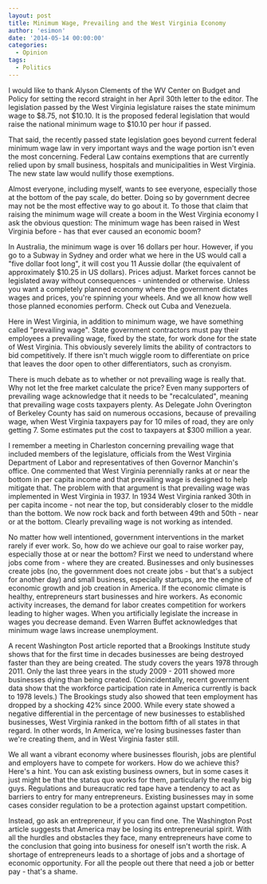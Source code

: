 ```yaml
---
layout: post
title: Minimum Wage, Prevailing and the West Virginia Economy
author: 'esimon'
date: '2014-05-14 00:00:00'
categories:
  - Opinion
tags:
  - Politics
---
```

I would like to thank Alyson Clements of the WV Center on Budget and Policy for setting the record straight in her April 30th letter to the editor. The legislation passed by the West Virginia legislature raises the state minimum wage to $8.75, not $10.10. It is the proposed federal legislation that would raise the national minimum wage to $10.10 per hour if passed. 

That said, the recently passed state legislation goes beyond current federal minimum wage law in very important ways and the wage portion isn't even the most concerning. Federal Law contains exemptions that are currently relied upon by small business, hospitals and municipalities in West Virginia. The new state law would nullify those exemptions. 

Almost everyone, including myself, wants to see everyone, especially those at the bottom of the pay scale, do better. Doing so by government decree may not be the most effective way to go about it. To those that claim that raising the minimum wage will create a boom in the West Virginia economy I ask the obvious question: The minimum wage has been raised in West Virginia before - has that ever caused an economic boom? 

In Australia, the minimum wage is over 16 dollars per hour. However, if you go to a Subway in Sydney and order what we here in the US would call a "five dollar foot long", it will cost you 11 Aussie dollar (the equivalent of approximately $10.25 in US dollars). Prices adjust. Market forces cannot be legislated away without consequences - unintended or otherwise. Unless you want a completely planned economy where the government dictates wages and prices, you're spinning your wheels. And we all know how well those planned economies perform. Check out Cuba and Venezuela. 

Here in West Virginia, in addition to minimum wage, we have something called "prevailing wage". State government contractors must pay their employees a prevailing wage, fixed by the state, for work done for the state of West Virginia. This obviously severely limits the ability of contractors to bid competitively. If there isn't much wiggle room to differentiate on price that leaves the door open to other differentiators, such as cronyism. 

There is much debate as to whether or not prevailing wage is really that. Why not let the free market calculate the price? Even many supporters of prevailing wage acknowledge that it needs to be "recalculated", meaning that prevailing wage costs taxpayers plenty. As Delegate John Overington of Berkeley County has said on numerous occasions, because of prevailing wage, when West Virginia taxpayers pay for 10 miles of road, they are only getting 7. Some estimates put the cost to taxpayers at $300 million a year.

I remember a meeting in Charleston concerning prevailing wage that included members of the legislature, officials from the West Virginia Department of Labor and representatives of then Governor Manchin's office. One commented that West Virginia perennially ranks at or near the bottom in per capita income and that prevailing wage is designed to help mitigate that. The problem with that argument is that prevailing wage was implemented in West Virginia in 1937. In 1934 West Virginia ranked 30th in per capita income - not near the top, but considerably closer to the middle than the bottom. We now rock back and forth between 49th and 50th - near or at the bottom. Clearly prevailing wage is not working as intended. 

No matter how well intentioned, government interventions in the market rarely if ever work. So, how do we achieve our goal to raise worker pay, especially those at or near the bottom? First we need to understand where jobs come from - where they are created. Businesses and only businesses create jobs (no, the government does not create jobs - but that's a subject for another day) and small business, especially startups, are the engine of economic growth and job creation in America. If the economic climate is healthy, entrepreneurs start businesses and hire workers. As economic activity increases, the demand for labor creates competition for workers leading to higher wages. When you artificially legislate the increase in wages you decrease demand. Even Warren Buffet acknowledges that minimum wage laws increase unemployment. 

A recent Washington Post article reported that a Brookings Institute study shows that for the first time in decades businesses are being destroyed faster than they are being created. The study covers the years 1978 through 2011. Only the last three years in the study 2009 - 2011 showed more businesses dying than being created. (Coincidentally, recent government data show that the workforce participation rate in America currently is back to 1978 levels.) The Brookings study also showed that teen employment has dropped by a shocking 42% since 2000. While every state showed a negative differential in the percentage of new businesses to established businesses, West Virginia ranked in the bottom fifth of all states in that regard. In other words, In America, we're losing businesses faster than we're creating them, and in West Virginia faster still. 

We all want a vibrant economy where businesses flourish, jobs are plentiful and employers have to compete for workers. How do we achieve this? Here's a hint. You can ask existing business owners, but in some cases it just might be that the status quo works for them, particularly the really big guys. Regulations and bureaucratic red tape have a tendency to act as barriers to entry for many entrepreneurs. Existing businesses may in some cases consider regulation to be a protection against upstart competition. 

Instead, go ask an entrepreneur, if you can find one. The Washington Post article suggests that America may be losing its entrepreneurial spirit. With all the hurdles and obstacles they face, many entrepreneurs have come to the conclusion that going into business for oneself isn't worth the risk. A shortage of entrepreneurs leads to a shortage of jobs and a shortage of economic opportunity. For all the people out there that need a job or better pay - that's a shame. 

